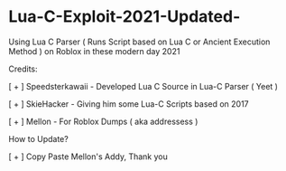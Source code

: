 # Lua-C-Exploit-2021-Updated-
 Using Lua C Parser ( Runs Script based on Lua C or Ancient Execution Method ) on Roblox in these modern day 2021


Credits:

[ + ] Speedsterkawaii - Developed Lua C Source in Lua-C Parser ( Yeet )

[ + ] SkieHacker - Giving him some Lua-C Scripts based on 2017

[ + ] Mellon - For Roblox Dumps ( aka addressess )


How to Update?

[ + ] Copy Paste Mellon's Addy, Thank you
